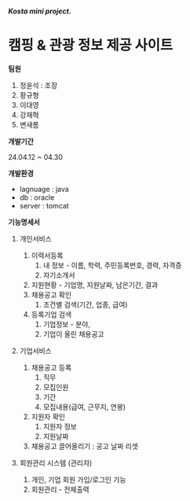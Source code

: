 ﻿##### Kosta mini project.


# 캠핑 & 관광 정보 제공 사이트


**팀원**


1. 정윤석 : 조장
2. 황규형
3. 이대영
4. 강재혁
5. 변새롬


**개발기간**

24.04.12 ~ 04.30


**개발환경**

- lagnuage : java
- db       : oracle
- server   : tomcat


**기능명세서**


1. 개인서비스
    1. 이력서등록
        1. 내 정보 - 이름, 학력, 주민등록번호, 경력, 자격증
        2. 자기소개서
    2. 지원현황 - 기업명, 지원날짜, 남은기간, 결과
    3. 채용공고 확인
        1. 조건별  검색(기간, 업종, 급여)
    4. 등록기업 검색
        1. 기업정보 - 분야,
        2. 기업이 올린 채용공고

2. 기업서비스
    1. 채용공고 등록
        1. 직무
        2. 모집인원
        3. 기간
        4. 모집내용(급여, 근무지, 연봉)
    2. 지원자 확인
        1. 지원자 정보
        2. 지원날짜
    3. 채용공고 끌어올리기 : 공고 날짜 리셋

3.  회원관리 시스템 (관리자)
    1. 개인, 기업 회원 가입/로그인 기능
    2. 회원관리 - 전체출력
